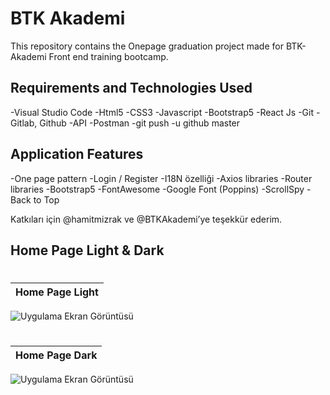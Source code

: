 # BTK Akademi

This repository contains the Onepage graduation project made for BTK-Akademi Front end training bootcamp. </br>

## Requirements and Technologies Used

-Visual Studio Code 
-Html5 
-CSS3 
-Javascript 
-Bootstrap5 
-React Js 
-Git 
-Gitlab, Github 
-API
-Postman
-git push -u github master

## Application Features

-One page pattern
-Login / Register 
-I18N özelliği 
-Axios libraries
-Router libraries 
-Bootstrap5 
-FontAwesome 
-Google Font (Poppins) 
-ScrollSpy 
-Back to Top



Katkıları için @hamitmizrak ve @BTKAkademi’ye teşekkür ederim.

## Home Page Light & Dark

#
| Home Page Light |
| ---------------------------- |
![Uygulama Ekran Görüntüsü](https://github.com/ahmetgurr/BTK-Academy-GraduationProject/assets/92628011/70cc738d-bbb0-4e8d-9ecf-dd53a1ca22bc)
#
#
| Home Page Dark |
| ---------------------------- |
![Uygulama Ekran Görüntüsü](https://github.com/ahmetgurr/BTK-Academy-GraduationProject/assets/92628011/6996fe55-5735-4dfb-81c7-b79bee6995c7)
#



